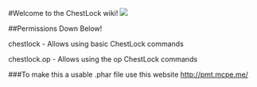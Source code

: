 #Welcome to the ChestLock wiki!
![](http://icons.iconarchive.com/icons/mohsenfakharian/christmas/512/treasure-chest-icon.png)

##Permissions Down Below!

chestlock - Allows using basic ChestLock commands

chestlock.op - Allows using the op ChestLock commands

###To make this a usable .phar file use this website http://pmt.mcpe.me/
